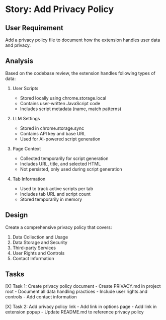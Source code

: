 # Story: Add Privacy Policy

## User Requirement
Add a privacy policy file to document how the extension handles user data and privacy.

## Analysis
Based on the codebase review, the extension handles following types of data:
1. User Scripts
   - Stored locally using chrome.storage.local
   - Contains user-written JavaScript code
   - Includes script metadata (name, match patterns)

2. LLM Settings
   - Stored in chrome.storage.sync
   - Contains API key and base URL
   - Used for AI-powered script generation

3. Page Context
   - Collected temporarily for script generation
   - Includes URL, title, and selected HTML
   - Not persisted, only used during script generation

4. Tab Information
   - Used to track active scripts per tab
   - Includes tab URL and script count
   - Stored temporarily in memory

## Design
Create a comprehensive privacy policy that covers:
1. Data Collection and Usage
2. Data Storage and Security
3. Third-party Services
4. User Rights and Controls
5. Contact Information

## Tasks
[X] Task 1: Create privacy policy document
    - Create PRIVACY.md in project root
    - Document all data handling practices
    - Include user rights and controls
    - Add contact information

[X] Task 2: Add privacy policy link
    - Add link in options page
    - Add link in extension popup
    - Update README.md to reference privacy policy